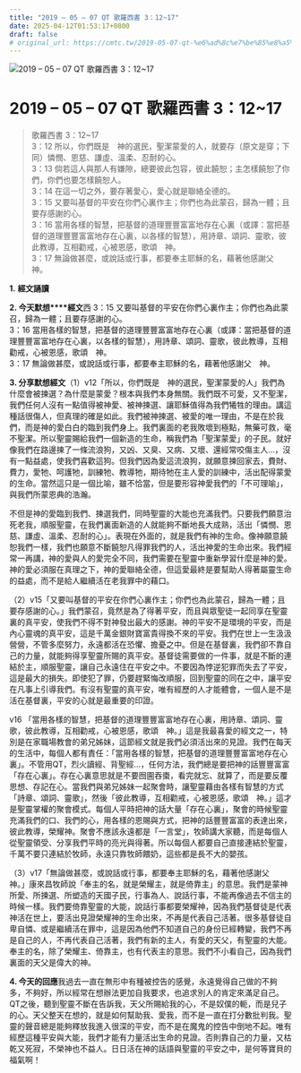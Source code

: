 ```yaml
---
title: "2019 – 05 – 07 QT 歌羅西書 3：12~17"
date: 2025-04-12T01:53:17+0800
draft: false
# original_url: https://cmtc.tw/2019-05-07-qt-%e6%ad%8c%e7%be%85%e8%a5%bf%e6%9b%b8-3%ef%bc%9a1217
---
```


![2019 – 05 – 07 QT 歌羅西書 3：12\~17](/images/qt.jpg   "2019 – 05 – 07 QT 歌羅西書 3：12\~17")

# 2019 – 05 – 07 QT 歌羅西書 3：12\~17

> 歌羅西書 3：12\~17  
> 3：12 所以，你們既是　神的選民，聖潔蒙愛的人，就要存（原文是穿；下同）憐憫、恩慈、謙虛、溫柔、忍耐的心。  
> 3：13 倘若這人與那人有嫌隙，總要彼此包容，彼此饒恕；主怎樣饒恕了你們，你們也要怎樣饒恕人。  
> 3：14 在這一切之外，要存著愛心，愛心就是聯絡全德的。  
> 3：15 又要叫基督的平安在你們心裏作主；你們也為此蒙召，歸為一體；且要存感謝的心。  
> 3：16 當用各樣的智慧，把基督的道理豐豐富富地存在心裏（或譯：當把基督的道理豐豐富富地存在心裏，以各樣的智慧），用詩章、頌詞、靈歌，彼此教導，互相勸戒，心被恩感，歌頌　神。  
> 3：17 無論做甚麼，或說話或行事，都要奉主耶穌的名，藉著他感謝父　神。

**1.** **經文誦讀**

**2. 今天默想****經文**西 3：15 又要叫基督的平安在你們心裏作主；你們也為此蒙召，歸為一體；且要存感謝的心。  
3：16 當用各樣的智慧，把基督的道理豐豐富富地存在心裏（或譯：當把基督的道理豐豐富富地存在心裏，以各樣的智慧），用詩章、頌詞、靈歌，彼此教導，互相勸戒，心被恩感，歌頌　神。  
3：17 無論做甚麼，或說話或行事，都要奉主耶穌的名，藉著他感謝父　神。

**3. 分享默想經文**（1）v12「所以，你們既是　神的選民，聖潔蒙愛的人」我們為什麼會被揀選？為什麼是蒙愛？根本與我們本身無關。我們既不可愛，又不聖潔，我們任何人沒有一點值得被神愛、被神揀選、讓耶穌值得為我們犧牲的理由。講這種話很傷人，但真理的確是如此。我們被神揀選、被愛的唯一理由，不是在於我們，而是神的愛白白的臨到我們身上。我們裏面的老我敗壞到極點，無藥可救，毫不聖潔。所以聖靈賜給我們一個新造的生命，稱我們為「聖潔蒙愛」的子民。就好像我們在路邊揀了一條流浪狗，又凶、又臭、又病、又壞、還經常咬傷主人…，沒有一點益處，使我們喜歡這狗。但我們因為愛這流浪狗，就願意揀回家去，費財、費力，愛牠、呵護牠，訓練牠、教導牠，期待牠在主人愛的訓練中，活出配得蒙愛的生命。當然這只是一個比喻，雖不恰當，但是要形容神愛我們的「不可理喻」，與我們所蒙恩典的浩瀚。

不但是神的愛臨到我們、揀選我們，同時聖靈的大能也充滿我們。只要我們願意治死老我，順服聖靈，在我們裏面新造的人就能夠不斷地長大成熟，活出「憐憫、恩慈、謙虛、溫柔、忍耐的心」。表現在外面的，就是我們有神的生命。像神願意饒恕我們一樣，我們也願意不斷饒恕凡得罪我們的人，活出神愛的生命出來。我們經常一再講，神的愛與人的愛完全不同，我們需要在聖靈中重新學習什麼是神的愛。神的愛必須服在真理之下，神的愛聯絡全德，但這愛最終是要幫助人得著屬靈生命的益處，而不是給人繼續活在老我罪中的藉口。

（2）v15「又要叫基督的平安在你們心裏作主；你們也為此蒙召，歸為一體；且要存感謝的心。」我們蒙召，竟然是為了得著平安，而且與眾聖徒一起同享在聖靈裏的真平安，使我們不得不對神發出最大的感謝。神的平安不是環境的平安，而是內心靈魂的真平安，這是千萬金銀財寶富貴得換不來的平安。我們在世上一生汲汲營營，不管多麼努力，永遠都活在恐懼、擔憂之中。但是在基督裏，我們卻不靠自己的力量，就能夠得享聖靈所賜的真平安。基督徒需要做的一件事，就是不斷的連結於主，順服聖靈，讓自己永遠住在平安之中。不要因為悖逆犯罪而失去了平安，這是最大的損失。即使犯了罪，仍要趕緊悔改順服，回到聖靈的同在之中，讓平安在凡事上引導我們。有沒有聖靈的真平安，唯有經歷的人才能體會，一個人是不是活在基督裏，平安的心就是最重要的印證。

v16 「當用各樣的智慧，把基督的道理豐豐富富地存在心裏，用詩章、頌詞、靈歌，彼此教導，互相勸戒，心被恩感，歌頌　神。」這是我最喜愛的經文之一，特別是在家職場教會的弟兄姊妹，這節經文就是我們必須活出來的見證。我們在每天的生活中，每個人都有責任：「當用各樣的智慧，把基督的道理豐豐富富地存在心裏」。不管用QT，烈火讀經、背聖經…，任何方法，我們總是要把神的話豐豐富富「存在心裏」。存在心裏意思就是不要囫圇吞棗，看完就忘、就算了，而是要反覆思想、存記在心。當我們與弟兄姊妹一起聚會時，讓聖靈藉由各樣有智慧的方式「詩章、頌詞、靈歌」，然後「彼此教導，互相勸戒，心被恩感，歌頌　神。」這才是聖靈掌權的聚會模式。每個人平時把神的話大量「存在心裏」，聚會的時候聖靈充滿我們的口、我們的心，用各樣的恩賜與方式，把神的話豐豐富富的表達出來，彼此教導，榮耀神。聚會不應該永遠都是「一言堂」，牧師講大家聽，而是每個人從聖靈領受、分享我們平時的亮光與得著。所以每個人都要自己直接連結於聖靈，千萬不要只連結於牧師，永遠只靠牧師餵奶，這些都是長不大的嬰孩。

（3）v17「無論做甚麼，或說話或行事，都要奉主耶穌的名，藉著他感謝父　神。」康來昌牧師說「奉主的名，就是榮耀主，就是倚靠主」的意思。我們是蒙神所愛、所揀選、所塑造的天國子民，行事為人、說話行事，不能再像過去不信主的時候一樣。我們要倚靠聖靈的大能，說話行事都要榮耀神，因為我們基督徒是代表神活在世上，要活出見證榮耀神的生命出來，不再是代表自己活著。很多基督徒自卑自憐、或是繼續活在罪中，這是因為他們不知道自己的身份已經轉變，我們不再是自己的人，不再代表自己活著，我們有新的主人，有愛的天父，有聖靈的大能。奉主的名，除了榮耀主、倚靠主，也有代表主的意思。我們不小看自己，因為我們裏面的天父是偉大的神。

**4. 今天的回應**我過去一直在無形中有種被控告的感覺，永遠覺得自己做的不夠多，不夠好，所以經常在想辦法更加自我要求，也追求別人的肯定來滿足自己。QT之後，聽到聖靈不斷在告訴我，天父所賜給我的心，不是奴僕的軛，而是兒子的心。天父整天在想的，就是如何幫助我、愛我，而不是一直在打分數批判我。聖靈的聲音總是能夠釋放我進入很深的平安，而不是在魔鬼的控告中倒地不起。唯有經歷這種平安與大能，我們才能有力量活出生命的見證。否則靠自己的力量，又枯乾又死寂，不榮神也不益人。日日活在神的話語與聖靈的平安之中，是何等寶貝的福氣啊！